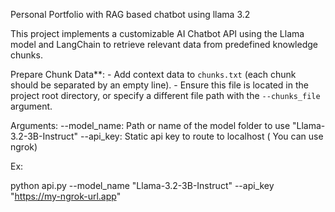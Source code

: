 Personal Portfolio with RAG based chatbot using llama 3.2

This project implements a customizable AI Chatbot API using the Llama model and LangChain to retrieve relevant data from predefined knowledge chunks.

Prepare Chunk Data**:
    - Add context data to `chunks.txt` (each chunk should be separated by an empty line).
    - Ensure this file is located in the project root directory, or specify a different file path with the `--chunks_file` argument.

Arguments:
--model_name:	Path or name of the model folder to use	"Llama-3.2-3B-Instruct"
--api_key:	Static api key to route to localhost ( You can use ngrok)

Ex:

python api.py --model_name "Llama-3.2-3B-Instruct" --api_key "https://my-ngrok-url.app" 
